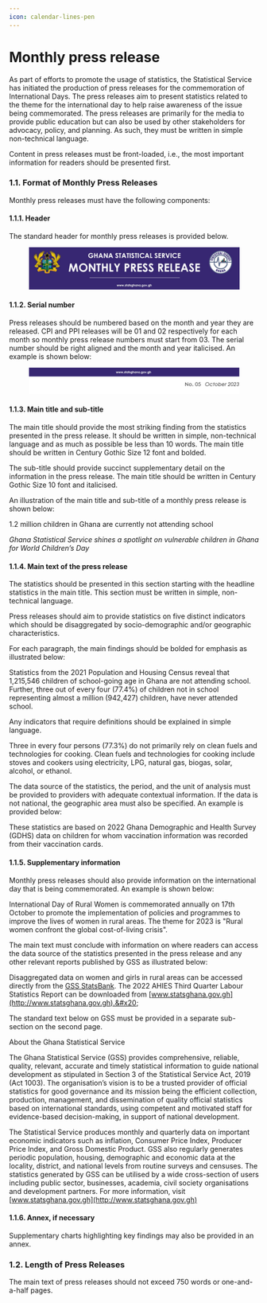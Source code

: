 ```yaml
---
icon: calendar-lines-pen
---
```


# Monthly press release

As part of efforts to promote the usage of statistics, the Statistical Service has initiated the production of press releases for the commemoration of International Days. The press releases aim to present statistics related to the theme for the international day to help raise awareness of the issue being commemorated. The press releases are primarily for the media to provide public education but can also be used by other stakeholders for advocacy, policy, and planning. As such, they must be written in simple non-technical language.

Content in press releases must be front-loaded, i.e., the most important information for readers should be presented first.

&#x20;

### 1.1.      Format of Monthly Press Releases

Monthly press releases must have the following components:

#### 1.1.1.   Header

The standard header for monthly press releases is provided below.

&#x20;

<figure><img src=".gitbook/assets/image (1).png" alt=""><figcaption></figcaption></figure>

#### 1.1.2.   Serial number

Press releases should be numbered based on the month and year they are released. CPI and PPI releases will be 01 and 02 respectively for each month so monthly press release numbers must start from 03. The serial number should be right aligned and the month and year italicised. An example is shown below:

<figure><img src=".gitbook/assets/image (2).png" alt=""><figcaption></figcaption></figure>

#### 1.1.3.   Main title and sub-title

The main title should provide the most striking finding from the statistics presented in the press release. It should be written in simple, non-technical language and as much as possible be less than 10 words. The main title should be written in Century Gothic Size 12 font and bolded.

The sub-title should provide succinct supplementary detail on the information in the press release. The main title should be written in Century Gothic Size 10 font and italicised.

An illustration of the main title and sub-title of a monthly press release is shown below:

1.2 million children in Ghana are currently not attending school

_Ghana Statistical Service shines a spotlight on vulnerable children in Ghana for World Children’s Day_

&#x20;

#### 1.1.4.   Main text of the press release

The statistics should be presented in this section starting with the headline statistics in the main title. This section must be written in simple, non-technical language.

Press releases should aim to provide statistics on five distinct indicators which should be disaggregated by socio-demographic and/or geographic characteristics.

For each paragraph, the main findings should be bolded for emphasis as illustrated below:

Statistics from the 2021 Population and Housing Census reveal that 1,215,546 children of school-going age in Ghana are not attending school. Further, three out of every four (77.4%) of children not in school representing almost a million (942,427) children, have never attended school.

Any indicators that require definitions should be explained in simple language.

Three in every four persons (77.3%) do not primarily rely on clean fuels and technologies for cooking. Clean fuels and technologies for cooking include stoves and cookers using electricity, LPG, natural gas, biogas, solar, alcohol, or ethanol.

The data source of the statistics, the period, and the unit of analysis must be provided to providers with adequate contextual information. If the data is not national, the geographic area must also be specified. An example is provided below:

These statistics are based on 2022 Ghana Demographic and Health Survey (GDHS) data on children for whom vaccination information was recorded from their vaccination cards.

#### 1.1.5.   Supplementary information

Monthly press releases should also provide information on the international day that is being commemorated. An example is shown below:

International Day of Rural Women is commemorated annually on 17th October to promote the implementation of policies and programmes to improve the lives of women in rural areas. The theme for 2023 is "Rural women confront the global cost-of-living crisis".

The main text must conclude with information on where readers can access the data source of the statistics presented in the press release and any other relevant reports published by GSS as illustrated below:

Disaggregated data on women and girls in rural areas can be accessed directly from the [GSS StatsBank](https://statsbank.statsghana.gov.gh/pxweb/en/). The 2022 AHIES Third Quarter Labour Statistics Report can be downloaded from [www.statsghana.gov.gh](http://www.statsghana.gov.gh).&#x20;

The standard text below on GSS must be provided in a separate sub-section on the second page.

About the Ghana Statistical Service

The Ghana Statistical Service (GSS) provides comprehensive, reliable, quality, relevant, accurate and timely statistical information to guide national development as stipulated in Section 3 of the Statistical Service Act, 2019 (Act 1003). The organisation’s vision is to be a trusted provider of official statistics for good governance and its mission being the efficient collection, production, management, and dissemination of quality official statistics based on international standards, using competent and motivated staff for evidence-based decision-making, in support of national development.

The Statistical Service produces monthly and quarterly data on important economic indicators such as inflation, Consumer Price Index, Producer Price Index, and Gross Domestic Product. GSS also regularly generates periodic population, housing, demographic and economic data at the locality, district, and national levels from routine surveys and censuses. The statistics generated by GSS can be utilised by a wide cross-section of users including public sector, businesses, academia, civil society organisations and development partners. For more information, visit [www.statsghana.gov.gh](http://www.statsghana.gov.gh)

&#x20;

#### 1.1.6.   Annex, if necessary

Supplementary charts highlighting key findings may also be provided in an annex.

&#x20;

### 1.2.      Length of Press Releases

The main text of press releases should not exceed 750 words or one-and-a-half pages.
